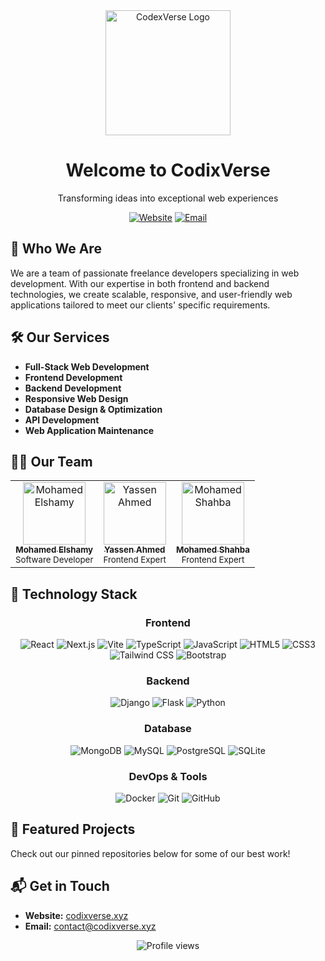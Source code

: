 <div align="center">
  <img src="https://avatars.githubusercontent.com/u/207026159?s=400&u=4ea633382524602f01c4deb58c55332925ba5b1b&v=4" alt="CodexVerse Logo" width="200"/>
  <h1>Welcome to CodixVerse</h1>
  <p>Transforming ideas into exceptional web experiences</p>
  
  [![Website](https://img.shields.io/badge/Website-codixverse.xyz-blue?style=flat-square&logo=google-chrome)](https://codixverse.xyz)
  [![Email](https://img.shields.io/badge/Email-contact%40codixverse.xyz-red?style=flat-square&logo=gmail)](mailto:contact@codixverse.xyz)
</div>

## 💼 Who We Are

We are a team of passionate freelance developers specializing in web development. With our expertise in both frontend and backend technologies, we create scalable, responsive, and user-friendly web applications tailored to meet our clients' specific requirements.

## 🛠️ Our Services

- **Full-Stack Web Development**
- **Frontend Development**
- **Backend Development**
- **Responsive Web Design**
- **Database Design & Optimization**
- **API Development**
- **Web Application Maintenance**

## 👨‍💻 Our Team

<table>
  <tr>
    <td align="center">
      <a href="https://github.com/devM7MD">
        <img src="https://github.com/devM7MD.png" width="100px;" alt="Mohamed Elshamy"/>
        <br />
        <sub><b>Mohamed Elshamy</b></sub>
      </a>
      <br />
      <sub>Software Developer</sub>
    </td>
    <td align="center">
      <a href="https://github.com/yassendev">
        <img src="https://github.com/yassendev.png" width="100px;" alt="Yassen Ahmed"/>
        <br />
        <sub><b>Yassen Ahmed</b></sub>
      </a>
      <br />
      <sub>Frontend Expert</sub>
    </td>
    <td align="center">
      <a href="https://github.com/M7mdJs">
        <img src="https://github.com/M7mdJs.png" width="100px;" alt="Mohamed Shahba"/>
        <br />
        <sub><b>Mohamed Shahba</b></sub>
      </a>
      <br />
      <sub>Frontend Expert</sub>
    </td>
  </tr>
</table>

## 🧰 Technology Stack

<div align="center">
  
  ### Frontend
  
  <img src="https://img.shields.io/badge/-React-61DAFB?style=for-the-badge&logo=react&logoColor=black" alt="React" />
  <img src="https://img.shields.io/badge/-Next.js-000000?style=for-the-badge&logo=next.js&logoColor=white" alt="Next.js" />
  <img src="https://img.shields.io/badge/-Vite-646CFF?style=for-the-badge&logo=vite&logoColor=white" alt="Vite" />
  <img src="https://img.shields.io/badge/-TypeScript-3178C6?style=for-the-badge&logo=typescript&logoColor=white" alt="TypeScript" />
  <img src="https://img.shields.io/badge/-JavaScript-F7DF1E?style=for-the-badge&logo=javascript&logoColor=black" alt="JavaScript" />
  <img src="https://img.shields.io/badge/-HTML5-E34F26?style=for-the-badge&logo=html5&logoColor=white" alt="HTML5" />
  <img src="https://img.shields.io/badge/-CSS3-1572B6?style=for-the-badge&logo=css3&logoColor=white" alt="CSS3" />
  <img src="https://img.shields.io/badge/-Tailwind_CSS-38B2AC?style=for-the-badge&logo=tailwind-css&logoColor=white" alt="Tailwind CSS" />
  <img src="https://img.shields.io/badge/-Bootstrap-7952B3?style=for-the-badge&logo=bootstrap&logoColor=white" alt="Bootstrap" />
  
  ### Backend
  
  <img src="https://img.shields.io/badge/-Django-092E20?style=for-the-badge&logo=django&logoColor=white" alt="Django" />
  <img src="https://img.shields.io/badge/-Flask-000000?style=for-the-badge&logo=flask&logoColor=white" alt="Flask" />
  <img src="https://img.shields.io/badge/-Python-3776AB?style=for-the-badge&logo=python&logoColor=white" alt="Python" />
  
  ### Database
  
  <img src="https://img.shields.io/badge/-MongoDB-47A248?style=for-the-badge&logo=mongodb&logoColor=white" alt="MongoDB" />
  <img src="https://img.shields.io/badge/-MySQL-4479A1?style=for-the-badge&logo=mysql&logoColor=white" alt="MySQL" />
  <img src="https://img.shields.io/badge/-PostgreSQL-336791?style=for-the-badge&logo=postgresql&logoColor=white" alt="PostgreSQL" />
  <img src="https://img.shields.io/badge/-SQLite-003B57?style=for-the-badge&logo=sqlite&logoColor=white" alt="SQLite" />
  
  ### DevOps & Tools
  
  <img src="https://img.shields.io/badge/-Docker-2496ED?style=for-the-badge&logo=docker&logoColor=white" alt="Docker" />
  <img src="https://img.shields.io/badge/-Git-F05032?style=for-the-badge&logo=git&logoColor=white" alt="Git" />
  <img src="https://img.shields.io/badge/-GitHub-181717?style=for-the-badge&logo=github&logoColor=white" alt="GitHub" />
</div>

## 📌 Featured Projects

Check out our pinned repositories below for some of our best work!

## 📬 Get in Touch

- **Website:** [codixverse.xyz](https://codixverse.xyz)
- **Email:** [contact@codixverse.xyz](mailto:contact@codixverse.xyz)

<div align="center">
  <img src="https://komarev.com/ghpvc/?username=codixverse&color=blueviolet&style=flat-square&label=Profile+Views" alt="Profile views" />
</div>
